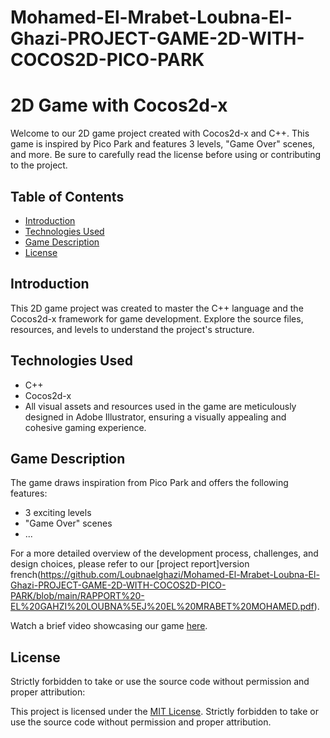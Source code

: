 # Mohamed-El-Mrabet-Loubna-El-Ghazi-PROJECT-GAME-2D-WITH-COCOS2D-PICO-PARK
# 2D Game with Cocos2d-x

Welcome to our 2D game project created with Cocos2d-x and C++. This game is inspired by Pico Park and features 3 levels, "Game Over" scenes, and more. Be sure to carefully read the license before using or contributing to the project.

## Table of Contents

- [Introduction](#introduction)
- [Technologies Used](#technologies-used)
- [Game Description](#game-description)
- [License](#license)

## Introduction

This 2D game project was created to master the C++ language and the Cocos2d-x framework for game development. Explore the source files, resources, and levels to understand the project's structure.

## Technologies Used

- C++
- Cocos2d-x
- All visual assets and resources used in the game are meticulously designed in Adobe Illustrator, ensuring a visually appealing and cohesive gaming experience.

## Game Description

The game draws inspiration from Pico Park and offers the following features:

- 3 exciting levels
- "Game Over" scenes
- ...

For a more detailed overview of the development process, challenges, and design choices, please refer to our [project report]version french(https://github.com/Loubnaelghazi/Mohamed-El-Mrabet-Loubna-El-Ghazi-PROJECT-GAME-2D-WITH-COCOS2D-PICO-PARK/blob/main/RAPPORT%20-EL%20GAHZI%20LOUBNA%5EJ%20EL%20MRABET%20MOHAMED.pdf).

Watch a brief video showcasing our game [here](https://github.com/Loubnaelghazi/Mohamed-El-Mrabet-Loubna-El-Ghazi-PROJECT-GAME-2D-WITH-COCOS2D-PICO-PARK/blob/main/Pico%20Park%20Vide%20Med%20El%20Mrabet%20and%20Loubna%20El%20Ghazi.mp4).


## License

Strictly forbidden to take or use the source code without permission and proper attribution:

This project is licensed under the [MIT License](https://opensource.org/licenses/MIT). Strictly forbidden to take or use the source code without permission and proper attribution. 


